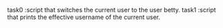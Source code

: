 task0 :script that switches the current user to the user betty.
task1 :script that prints the effective username of the current user.
